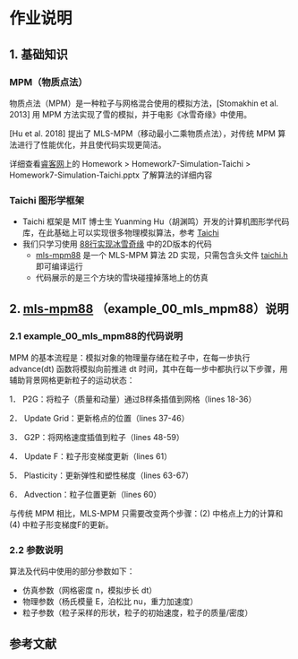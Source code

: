 # 作业说明


## 1. 基础知识

### MPM（物质点法）

物质点法（MPM）是一种粒子与网格混合使用的模拟方法，[Stomakhin et al. 2013] 用 MPM 方法实现了雪的模拟，并于电影《冰雪奇缘》中使用。

[Hu et al. 2018] 提出了 MLS-MPM（移动最小二乘物质点法），对传统 MPM 算法进行了性能优化，并且使代码实现更简洁。

详细查看[睿客网](https://rec.ustc.edu.cn/share/9e4591a0-68ef-11ea-b1ad-a1939e6c81c9)上的 Homework > Homework7-Simulation-Taichi > Homework7-Simulation-Taichi.pptx 了解算法的详细内容

### Taichi 图形学框架

- Taichi 框架是 MIT 博士生 Yuanming Hu（胡渊鸣）开发的计算机图形学代码库，在此基础上可以实现很多物理模拟算法，参考 [Taichi](http://taichi.graphics/) 
- 我们只学习使用 [88行实现冰雪奇缘](https://zhuanlan.zhihu.com/p/97700605) 中的2D版本的代码
  - [mls-mpm88](../project/src/example/00_mls_mpm88/mls-mpm88.cpp) 是一个 MLS-MPM 算法 2D 实现，只需包含头文件 [taichi.h](https://github.com/Ubpa/USTC_CG_Data/blob/master/Homeworks/07_SimulationTaichi/mls_mpm88/taichi.h) 即可编译运行
  - 代码展示的是三个方块的雪块碰撞掉落地上的仿真


## 2. [mls-mpm88](../project/src/example/00_mls_mpm88/mls-mpm88.cpp) （example_00_mls_mpm88）说明

### 2.1 example_00_mls_mpm88的代码说明

MPM 的基本流程是：模拟对象的物理量存储在粒子中，在每一步执行 advance(dt) 函数将模拟向前推进 dt 时间，其中在每一步中都执行以下步骤，用辅助背景网格更新粒子的运动状态：

1．  P2G：将粒子（质量和动量）通过B样条插值到网格（lines 18-36）

2．  Update Grid：更新格点的位置（lines 37-46）

3．  G2P：将网格速度插值到粒子（lines 48-59）

4．  Update F：粒子形变梯度更新（lines 61）

5．  Plasticity：更新弹性和塑性梯度（lines 63-67）

6．  Advection：粒子位置更新（lines 60）

与传统 MPM 相比，MLS-MPM 只需要改变两个步骤：(2) 中格点上力的计算和 (4) 中粒子形变梯度F的更新。


### 2.2 参数说明

算法及代码中使用的部分参数如下：

- 仿真参数（网格密度 n，模拟步长 dt）
- 物理参数（杨氏模量 E，泊松比 nu，重力加速度）
- 粒子参数（粒子采样的形状，粒子的初始速度，粒子的质量/密度）

## 参考文献

[^Stomakhin et al. 2013]: Stomakhin et al. "A Material Point Method for Snow Simulation." *ACM Transactions on Graphics (SIGGRAPH 2013)* 

[^Hu et al. 2018]: Hu et al. "A Moving Least Squares Material Point Method with Displacement Discontinuity and Two-Way Rigid Body Coupling." *ACM Transactions on Graphics (SIGGRAPH 2018)*

[^Hu et al. 2019]: Taichi: A Language for High-Performance Computation on Spatially Sparse Data Structures. *ACM Transactions on Graphics (SIGGRAPH Asia 2019)*

